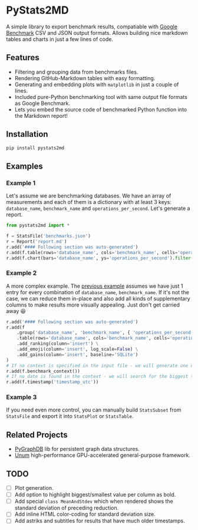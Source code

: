 # PyStats2MD

A simple library to export benchmark results, compatiable with [Google Benchmark](https://github.com/google/benchmark) CSV and JSON output formats. Allows building nice markdown tables and charts in just a few lines of code.

## Features

* Filtering and grouping data from benchmarks files.
* Rendering GitHub-Markdown tables with easy formatting.
* Generating and embedding plots with `matplotlib` in just a couple of lines.
* Included pure-Python benchmarking tool with same output file formats as Google Benchmark.
* Lets you embed the source code of benchmarked Python function into the Markdown report!

## Installation

```sh
pip install pystats2md
```

## Examples

### Example 1

Let's assume we are benchmarking databases. We have an array of measurements and each of them is a dictionary with at least 3 keys: `database_name`, `benchmark_name` and `operations_per_second`. Let's generate a report.

```python
from pystats2md import *

f = StatsFile('benchmarks.json')
r = Report('report.md')
r.add('#### Following section was auto-generated')
r.add(f.table(rows='database_name', cols='benchmark_name', cells='operations_per_second'))
r.add(f.chart(bars='database_name', ys='operations_per_second').filter(benchmark_name='insert'))
```

### Example 2

A more complex example. The [previous example](#example-1) assumes we have just 1 entry for every combination of `database_name`, `benchmark_name`. If it's not the case, we can reduce them in-place and also add all kinds of supplementary columns to make results more visually appealing. Just don't get carried away :laughing: 

```python
r.add('#### Following section was auto-generated')
r.add(f
    .group('database_name', 'benchmark_name', { 'operations_per_second': Aggregation.take_mean }) \
    .table(rows='database_name', cols='benchmark_name', cells='operations_per_second') \
    .add_ranking(column='insert') \
    .add_emoji(column='insert', log_scale=False) \
    .add_gains(column='insert', baseline='SQLite')
)
# If no context is specified in the input file - we will generate one on the fly - assuming it's the same device.
r.add(f.benchmark_context())
# If no date is found in the context - we will search for the biggest timestamp in the input file.
r.add(f.timestamp('timestamp_utc'))
```

### Example 3

If you need even more control, you can manually build `StatsSubset` from `StatsFile` and export it into `StatsPlot` or `StatsTable`.

## Related Projects

* [PyGraphDB](https://github.com/unumxyz/PyGraphDB) lib for persistent graph data structures.
* [Unum](https://unum.xyz) high-performance GPU-accelerated general-purpose framework.

## TODO

- [ ] Plot generation.
- [ ] Add option to highlight biggest/smallest value per column as bold.
- [ ] Add special `class MeanAndStdev` which when rendered shows the standard deviation of preceding reduction. 
- [ ] Add inline HTML color-coding for standard deviation size.
- [ ] Add astriks and subtitles for results that have much older timestamps.